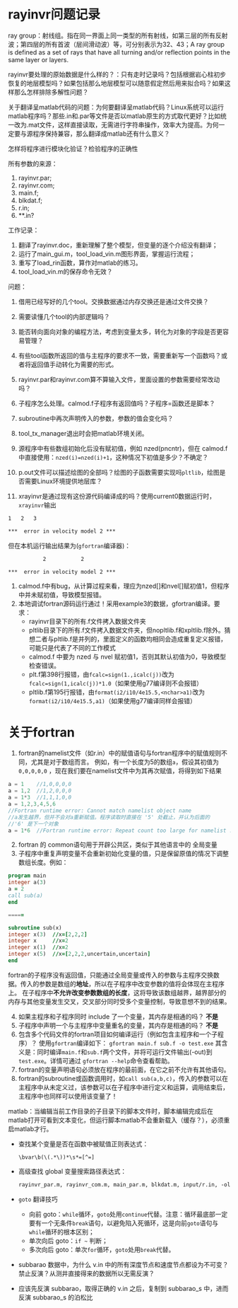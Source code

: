 # rayinvr问题记录

ray group：射线组。指在同一界面上同一类型的所有射线，如第三层的所有反射波；第四层的所有首波（层间滑动波）等，可分别表示为32、43；A ray group is defined as a set of rays that have all turning and/or reflection points in the same layer or layers. 

rayinvr要处理的原始数据是什么样的？：只有走时记录吗？包括根据岩心柱初步恢复的地层模型吗？如果包括那么地层模型可以随意假定然后用来拟合吗？如果这样那么怎样排除多解性问题？

关于翻译呈matlab代码的问题：为何要翻译呈matlab代码？Linux系统可以运行matlab程序吗？那些.in和.par等文件是否以matlab原生的方式取代更好？比如统一改为.mat文件，这样直接读取，无需进行字符串操作，效率大为提高。为何一定要与源程序保持兼容，那么翻译成matlab还有什么意义？

怎样将程序进行模块化验证？检验程序的正确性

所有参数的来源：
1. rayinvr.par;
2. rayinvr.com;
3. main.f;
4. blkdat.f;
5. r.in;
6. \*\*.in?

工作记录：
1. 翻译了rayinvr.doc，重新理解了整个模型，但变量的逐个介绍没有翻译；
2. 运行了main_gui.m，tool_load_vin.m图形界面，掌握运行流程；
3. 重写了load_rin函数，算作对matlab的练习。
4. tool_load_vin.m的保存命令无效？

问题：
1. 借用已经写好的几个tool。交换数据通过内存交换还是通过文件交换？
2. 需要读懂几个tool的内部逻辑吗？
3. 能否转向面向对象的编程方法，考虑到变量太多，转化为对象的字段是否更容易管理？
5. 有些tool函数所返回的值与主程序的要求不一致，需要重新写一个函数吗？或者将返回值手动转化为需要的形式。
6. rayinvr.par和rayinvr.com算不算输入文件，里面设置的参数需要经常改动吗？
7. 子程序怎么处理。calmod.f子程序有返回值吗？子程序=函数还是脚本？
8. subroutine中再次声明传入的参数，参数的值会变化吗？

1. tool_tx_manager退出时会把matlab环境关闭。
2. 源程序中有些数组初始化后没有赋初值，例如 nzed(pncntr)，但在 calmod.f中直接使用：`nzed(i)=nzed(i)+1`，这种情况下初值是多少？不确定？
3. p.out文件可以描述绘图的全部吗？绘图的子函数需要实现吗`pltlib`，绘图是否需要Linux环境提供地层库？
4. xrayinvr是通过现有这份源代码编译成的吗？使用current0数据运行时，`xrayinvr`输出
```txt
1   2   3

***  error in velocity model 2 ***
```
但在本机运行输出结果为(`gfortran`编译器)：
```txt
           2           2

***  error in velocity model 2 ***
```

1. calmod.f中有bug，从计算过程来看，理应为nzed[]和nvel[]赋初值1，但程序中并未赋初值，导致模型报错。
2. 本地调试fortran源码运行通过！采用example3的数据，gfortran编译。要求：
    - rayinvr目录下的所有.f文件拷入数据文件夹 
    - pltlib目录下的所有.f文件拷入数据文件夹，但nopltlib.f和xpltlib.f除外。猜想二者与pltlib.f是并列的，里面定义的函数均相同会造成重复定义报错，可能只是代表了不同的工作模式
    - calmod.f 中要为 nzed 与 nvel 赋初值1，否则其默认初值为0，导致模型检查错误。
    - plt.f第398行报错，由`fcalc=sign(1.,icalc(j))`改为`fcalc=sign(1,icalc(j))*1.0`（如果使用g77编译则不会报错）
    - pltlib.f第195行报错，由`format(i2/i10/4e15.5,<nchar>a1)`改为`format(i2/i10/4e15.5,a1)`（如果使用g77编译同样会报错）

# 关于fortran
1. fortran的namelist文件（如r.in）中的赋值语句与fortran程序中的赋值规则不同，尤其是对于数组而言。
例如，有一个长度为5的数组`a`，假设其初值为 `0,0,0,0,0` ，现在我们要在namelist文件中为其再次赋值，将得到如下结果
```c
a = 1    //1,0,0,0,0
a = 1,2  //1,2,0,0,0
a = 1*3  //1,1,1,0,0
a = 1,2,3,4,5,6  
//Fortran runtime error: Cannot match namelist object name 
//a发生越界，但并不会对a重新赋值。程序读取时直接在 '5' 处截止，并认为后面的
//'6' 是下一个对象
a = 1*6  //Fortran runtime error: Repeat count too large for namelist ...
```

2. fortran 的 common语句用于开辟公共区，类似于其他语言中的 全局变量
3. 子程序中重复声明变量不会重新初始化变量的值，只是保留原值的情况下调整数组长度。例如：
```fortran
program main 
integer a(3)
a = 2
call sub(a)
end

=====

subroutine sub(x)
integer x(3)  //x=[2,2,2]
integer x     //x=2
integer x(1)  //x=2
integer x(5)  //x=[2,2,2,uncertain,uncertain]
end
```
fortran的子程序没有返回值，只能通过全局变量或传入的参数与主程序交换数据。传入的参数是数组的**地址**，所以在子程序中改变参数的值将会体现在主程序上。
在子程序中**不允许改变参数数组的长度**，这将导致该数组越界，越界部分的内存与其他变量发生交叉，交叉部分同时受多个变量控制，导致意想不到的结果。

4. 如果主程序和子程序同时 include 了一个变量，其内存是相通的吗？
    **不是**
5. 子程序中声明一个与主程序中变量重名的变量，其内存是相通的吗？
    **不是**
6. 包含多个代码文件的fortran项目如何编译运行（例如包含主程序和一个子程序）？
    使用`gfortran`编译如下：
    `gfortran main.f sub.f -o test.exe`
    其含义是：同时编译`main.f`和`sub.f`两个文件，并将可运行文件输出(-out)到`test.exe`。详情可通过 `gfortran --help`命令查看帮助。
7. fortran的变量声明语句必须放在程序的最前面，在它之前不允许有其他语句。
8. fortran的subroutine或函数调用时，如`call sub(a,b,c)`，传入的参数可以在主程序中从未定义过，该参数可以在子程序中进行定义和运算，调用结束后，主程序中也同样可以使用该变量了！

matlab：当编辑当前工作目录的子目录下的脚本文件时，脚本编辑完成后在matlab打开可看到文本变化，但运行脚本matlab不会重新载入（缓存？），必须重启matlab才行。

- 查找某个变量是否在函数中被赋值正则表达式：
    ```regex
    \bvar\b(\(.*\))*\s*=[^=]
    ```

- 高级查找 global 变量搜索路径表达式：
    ```txt
    rayinvr_par.m, rayinvr_com.m, main_par.m, blkdat.m, input/r.in, -old/*.*
    ```


- `goto` 翻译技巧
    - 向前 goto：`while`循环，`goto`处用`continue`代替。注意：循环最底部一定要有一个无条件`break`语句，以避免陷入死循环，这是向前`goto`语句与`while`循环的根本区别；
    - 单次向后 goto：`if ~` 判断；
    - 多次向后 goto：单次`for`循环，`goto`处用`break`代替。


- subbarao 数据中，为什么 v.in 中的所有深度节点和速度节点都设为不可变？禁止反演？从测井直接得来的数据所以无需反演？
- 应该先反演 subbarao，取得正确的 v.in 之后，复制到 subbarao_s 中，进而反演 subbarao_s 的泊松比

